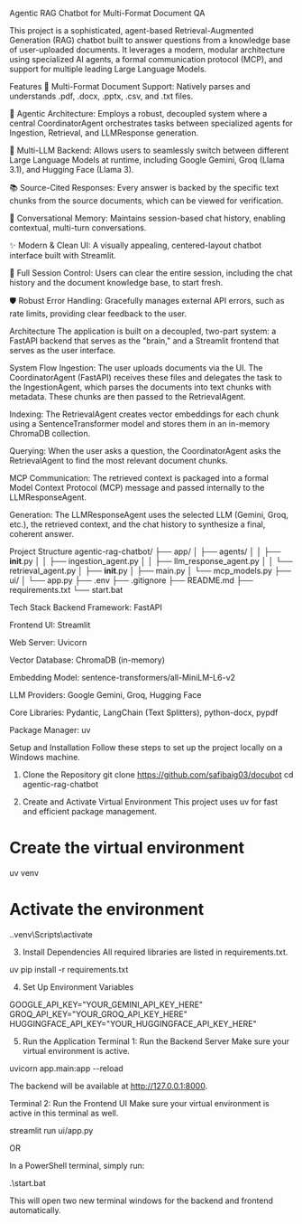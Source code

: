 Agentic RAG Chatbot for Multi-Format Document QA

This project is a sophisticated, agent-based Retrieval-Augmented Generation (RAG) chatbot built to answer questions from a knowledge base of user-uploaded documents. It leverages a modern, modular architecture using specialized AI agents, a formal communication protocol (MCP), and support for multiple leading Large Language Models.

Features
📄 Multi-Format Document Support: Natively parses and understands .pdf, .docx, .pptx, .csv, and .txt files.

🤖 Agentic Architecture: Employs a robust, decoupled system where a central CoordinatorAgent orchestrates tasks between specialized agents for Ingestion, Retrieval, and LLMResponse generation.

🔄 Multi-LLM Backend: Allows users to seamlessly switch between different Large Language Models at runtime, including Google Gemini, Groq (Llama 3.1), and Hugging Face (Llama 3).

📚 Source-Cited Responses: Every answer is backed by the specific text chunks from the source documents, which can be viewed for verification.

🧠 Conversational Memory: Maintains session-based chat history, enabling contextual, multi-turn conversations.

✨ Modern & Clean UI: A visually appealing, centered-layout chatbot interface built with Streamlit.

🔄 Full Session Control: Users can clear the entire session, including the chat history and the document knowledge base, to start fresh.

🛡️ Robust Error Handling: Gracefully manages external API errors, such as rate limits, providing clear feedback to the user.

Architecture
The application is built on a decoupled, two-part system: a FastAPI backend that serves as the "brain," and a Streamlit frontend that serves as the user interface.


System Flow
Ingestion: The user uploads documents via the UI. The CoordinatorAgent (FastAPI) receives these files and delegates the task to the IngestionAgent, which parses the documents into text chunks with metadata. These chunks are then passed to the RetrievalAgent.

Indexing: The RetrievalAgent creates vector embeddings for each chunk using a SentenceTransformer model and stores them in an in-memory ChromaDB collection.

Querying: When the user asks a question, the CoordinatorAgent asks the RetrievalAgent to find the most relevant document chunks.

MCP Communication: The retrieved context is packaged into a formal Model Context Protocol (MCP) message and passed internally to the LLMResponseAgent.

Generation: The LLMResponseAgent uses the selected LLM (Gemini, Groq, etc.), the retrieved context, and the chat history to synthesize a final, coherent answer.

Project Structure
agentic-rag-chatbot/
├── app/
│   ├── agents/
│   │   ├── __init__.py
│   │   ├── ingestion_agent.py
│   │   ├── llm_response_agent.py
│   │   └── retrieval_agent.py
│   ├── __init__.py
│   ├── main.py
│   └── mcp_models.py
├── ui/
│   └── app.py
├── .env
├── .gitignore
├── README.md
├── requirements.txt
└── start.bat

Tech Stack
Backend Framework: FastAPI

Frontend UI: Streamlit

Web Server: Uvicorn

Vector Database: ChromaDB (in-memory)

Embedding Model: sentence-transformers/all-MiniLM-L6-v2

LLM Providers: Google Gemini, Groq, Hugging Face

Core Libraries: Pydantic, LangChain (Text Splitters), python-docx, pypdf

Package Manager: uv

Setup and Installation
Follow these steps to set up the project locally on a Windows machine.

1. Clone the Repository
git clone https://github.com/safibaig03/docubot
cd agentic-rag-chatbot

2. Create and Activate Virtual Environment
This project uses uv for fast and efficient package management.

# Create the virtual environment
uv venv

# Activate the environment
.\.venv\Scripts\activate

3. Install Dependencies
All required libraries are listed in requirements.txt.

uv pip install -r requirements.txt

4. Set Up Environment Variables

GOOGLE_API_KEY="YOUR_GEMINI_API_KEY_HERE"
GROQ_API_KEY="YOUR_GROQ_API_KEY_HERE"
HUGGINGFACE_API_KEY="YOUR_HUGGINGFACE_API_KEY_HERE"

5. Run the Application
Terminal 1: Run the Backend Server
Make sure your virtual environment is active.

uvicorn app.main:app --reload

The backend will be available at http://127.0.0.1:8000.

Terminal 2: Run the Frontend UI
Make sure your virtual environment is active in this terminal as well.

streamlit run ui/app.py

OR 

In a PowerShell terminal, simply run:

.\start.bat

This will open two new terminal windows for the backend and frontend automatically.
